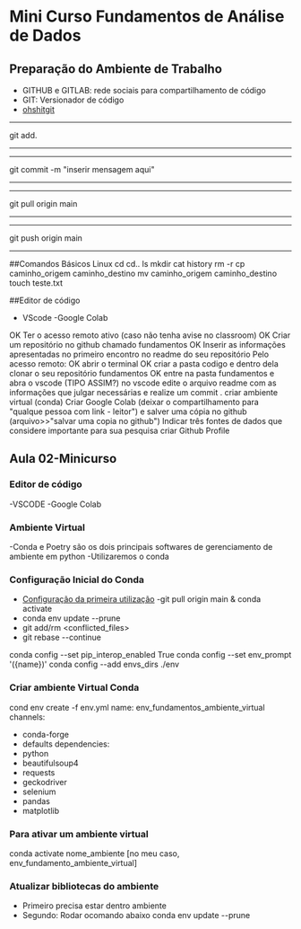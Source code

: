 # Mini Curso Fundamentos de Análise de Dados
## Preparação do Ambiente de Trabalho
- GITHUB e GITLAB: rede sociais para compartilhamento de código
- GIT: Versionador de código
- [ohshitgit](https://ohshitgit.com/)

* * *
git add. 
* * *

* * * 
git commit -m "inserir mensagem aqui"
* * *

* * * 
git pull origin main
* * *

* * * 
git push origin main
* * *

##Comandos Básicos Linux
cd
cd..
ls
mkdir
cat
history
rm -r 
cp caminho_origem caminho_destino
mv caminho_origem caminho_destino
touch teste.txt

##Editor de código 
- VScode
-Google Colab



 OK Ter o acesso remoto ativo (caso não tenha avise no classroom) 
 OK Criar um repositório no github chamado fundamentos
 OK Inserir as informações apresentadas no primeiro encontro no readme do seu repositório
 Pelo acesso remoto:
 OK abrir o terminal
 OK criar a pasta codigo e dentro dela clonar o seu repositório fundamentos
OK  entre na pasta fundamentos e abra o vscode
(TIPO ASSIM?) no vscode edite o arquivo readme com as informações que julgar necessárias e realize um commit .
 criar ambiente virtual (conda)
 Criar Google Colab (deixar o compartilhamento para "qualque pessoa com link - leitor") e salver uma cópia no github (arquivo>>"salvar uma copia no github")
 Indicar três fontes de dados que considere importante para sua pesquisa
 criar Github Profile

## Aula 02-Minicurso
### Editor de código
-VSCODE
-Google Colab
### Ambiente Virtual
-Conda e Poetry são os dois principais softwares de gerenciamento de ambiente em python
-Utilizaremos o conda

### Configuração Inicial do Conda
- [Configuração da primeira utilização](https://labriunesp.org/docs/projetos/ensino/trilha-dados/ambiente/ambiente-virtual?_highlight=conda#configura%C3%A7%C3%A3o-do-conda)
-git pull origin main & conda activate <fundamentos>
- conda env update --prune
- git add/rm <conflicted_files>
- git rebase --continue

conda config --set pip_interop_enabled True
conda config --set env_prompt '({name})'
conda config --add envs_dirs ./env 

### Criar ambiente Virtual Conda
cond env create -f env.yml
name: env_fundamentos_ambiente_virtual
channels:
  - conda-forge
  - defaults
dependencies:
  - python
  - beautifulsoup4
  - requests
  - geckodriver
  - selenium
  - pandas
  - matplotlib

  ### Para ativar um ambiente virtual
  conda activate nome_ambiente [no meu caso, env_fundamento_ambiente_virtual]

  ### Atualizar bibliotecas do ambiente
 - Primeiro precisa estar dentro ambiente
 - Segundo: Rodar ocomando abaixo 
 conda env update --prune